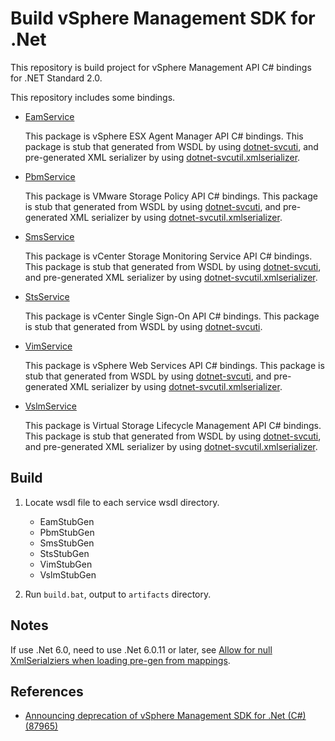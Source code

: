 # Build vSphere Management SDK for .Net

This repository is build project for vSphere Management API C# bindings for .NET Standard 2.0.

This repository includes some bindings.

- [EamService](./EamService)

  This package is vSphere ESX Agent Manager API C# bindings.
  This package is stub that generated from WSDL by using [dotnet-svcuti](https://www.nuget.org/packages/dotnet-svcutil),
  and pre-generated XML serializer by using [dotnet-svcutil.xmlserializer](https://www.nuget.org/packages/dotnet-svcutil.xmlserializer).

- [PbmService](./PbmService)

  This package is VMware Storage Policy API C# bindings.
  This package is stub that generated from WSDL by using [dotnet-svcuti](https://www.nuget.org/packages/dotnet-svcutil),
  and pre-generated XML serializer by using [dotnet-svcutil.xmlserializer](https://www.nuget.org/packages/dotnet-svcutil.xmlserializer).

- [SmsService](./SmsService)

  This package is vCenter Storage Monitoring Service API C# bindings.
  This package is stub that generated from WSDL by using [dotnet-svcuti](https://www.nuget.org/packages/dotnet-svcutil),
  and pre-generated XML serializer by using [dotnet-svcutil.xmlserializer](https://www.nuget.org/packages/dotnet-svcutil.xmlserializer).

- [StsService](./StsService)

  This package is vCenter Single Sign-On API C# bindings.
  This package is stub that generated from WSDL by using [dotnet-svcuti](https://www.nuget.org/packages/dotnet-svcutil).

- [VimService](./VimService)

  This package is vSphere Web Services API C# bindings.
  This package is stub that generated from WSDL by using [dotnet-svcuti](https://www.nuget.org/packages/dotnet-svcutil),
  and pre-generated XML serializer by using [dotnet-svcutil.xmlserializer](https://www.nuget.org/packages/dotnet-svcutil.xmlserializer).

- [VslmService](./VslmService)

  This package is Virtual Storage Lifecycle Management API C# bindings.
  This package is stub that generated from WSDL by using [dotnet-svcuti](https://www.nuget.org/packages/dotnet-svcutil),
  and pre-generated XML serializer by using [dotnet-svcutil.xmlserializer](https://www.nuget.org/packages/dotnet-svcutil.xmlserializer).

## Build

1. Locate wsdl file to each service wsdl directory.

   - EamStubGen
   - PbmStubGen
   - SmsStubGen
   - StsStubGen
   - VimStubGen
   - VslmStubGen

2. Run `build.bat`, output to `artifacts` directory.

## Notes

If use .Net 6.0, need to use .Net 6.0.11 or later,
see [Allow for null XmlSerialziers when loading pre-gen from mappings](https://github.com/dotnet/runtime/pull/75638).

## References

- [Announcing deprecation of vSphere Management SDK for .Net (C#) (87965)](https://kb.vmware.com/s/article/87965)
